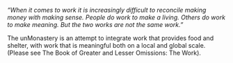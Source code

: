 *“When it comes to work it is increasingly difficult to reconcile making money with making sense. People do work to make a living. Others do work to make meaning. But the two works are not the same work.”*

The unMonastery is an attempt to integrate work that provides food and shelter, with work that is meaningful both on a local and global scale. (Please see The Book of Greater and Lesser Omissions: The Work).
